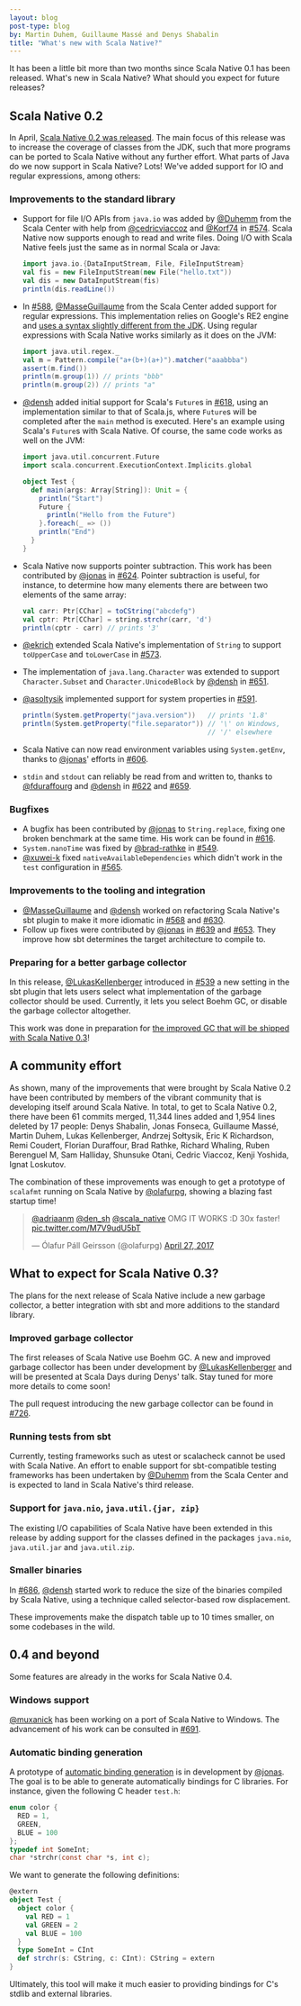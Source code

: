 ```yaml
---
layout: blog
post-type: blog
by: Martin Duhem, Guillaume Massé and Denys Shabalin
title: "What's new with Scala Native?"
---
```


It has been a little bit more than two months since Scala Native 0.1 has been
released. What's new in Scala Native? What should you expect for future
releases?

## Scala Native 0.2

In April, [Scala Native 0.2 was released][scala-native-0.2-release]. The main
focus of this release was to increase the coverage of classes from
the JDK, such that more programs can be ported to Scala Native without any
further effort. What parts of Java do we now support in Scala Native? Lots!
We've added support for IO and regular expressions, among others:

### Improvements to the standard library

* Support for file I/O APIs from `java.io` was added by [@Duhemm][@Duhemm]
  from the Scala Center with help from [@cedricviaccoz][@cedricviaccoz] and
  [@Korf74][@Korf74] in [#574][#574]. Scala Native now supports enough to read
  and write files. Doing I/O with Scala Native feels just the same as in normal
  Scala or Java:

  ```scala
  import java.io.{DataInputStream, File, FileInputStream}
  val fis = new FileInputStream(new File("hello.txt"))
  val dis = new DataInputStream(fis)
  println(dis.readLine())
  ```

* In [#588][#588], [@MasseGuillaume] from the Scala Center added support for
  regular expressions. This implementation relies on Google's RE2 engine and
  [uses a syntax slightly different from the JDK][scala-native-doc-regular-expressions].
  Using regular expressions with Scala Native works similarly as it does on the
  JVM:

  ```scala
  import java.util.regex._
  val m = Pattern.compile("a+(b+)(a+)").matcher("aaabbba")
  assert(m.find())
  println(m.group(1)) // prints "bbb"
  println(m.group(2)) // prints "a"
  ```

* [@densh][@densh] added initial support for Scala's `Future`s in [#618][#618],
  using an implementation similar to that of Scala.js, where `Future`s will be
  completed after the `main` method is executed. Here's an example using Scala's
  `Future`s with Scala Native. Of course, the same code works as well on the
  JVM:

  ```scala
  import java.util.concurrent.Future
  import scala.concurrent.ExecutionContext.Implicits.global

  object Test {
    def main(args: Array[String]): Unit = {
      println("Start")
      Future {
        println("Hello from the Future")
      }.foreach(_ => ())
      println("End")
    }
  }
  ```

* Scala Native now supports pointer subtraction. This work has been
  contributed by [@jonas][@jonas] in [#624][#624]. Pointer subtraction is
  useful, for instance, to determine how many elements there are between two
  elements of the same array:

  ```scala
  val carr: Ptr[CChar] = toCString("abcdefg")
  val cptr: Ptr[CChar] = string.strchr(carr, 'd')
  println(cptr - carr) // prints '3'
  ```

* [@ekrich][@ekrich] extended Scala Native's implementation of `String` to
  support `toUpperCase` and `toLowerCase` in [#573][#573].
* The implementation of `java.lang.Character` was extended to support
  `Character.Subset` and `Character.UnicodeBlock` by [@densh][@densh] in
  [#651][#651].
* [@asoltysik][@asoltysik] implemented support for system properties in
  [#591][#591].

  ```scala
  println(System.getProperty("java.version"))   // prints '1.8'
  println(System.getProperty("file.separator")) // '\' on Windows,
                                                // '/' elsewhere
  ```
* Scala Native can now read environment variables using `System.getEnv`,
  thanks to [@jonas][@jonas]' efforts in [#606][#606].
* `stdin` and `stdout` can reliably be read from and written to, thanks to
  [@fduraffourg][@fduraffourg] and [@densh][@densh] in [#622][#622] and
  [#659][#659].

### Bugfixes

* A bugfix has been contributed by [@jonas][@jonas] to `String.replace`,
  fixing one broken benchmark at the same time. His work can be found in
  [#616][#616].
* `System.nanoTime` was fixed by [@brad-rathke][@brad-rathke] in [#549][#549].
* [@xuwei-k][@xuwei-k] fixed `nativeAvailableDependencies` which didn't work
   in the `test` configuration in [#565][#565].

### Improvements to the tooling and integration

* [@MasseGuillaume][@MasseGuillaume] and [@densh][@densh]
  worked on refactoring Scala Native's sbt plugin to make it more idiomatic in
  [#568][#568] and [#630][#630].
* Follow up fixes were contributed by [@jonas][@jonas] in [#639][#639] and
  [#653][#653]. They improve how sbt determines the target architecture to
  compile to.

### Preparing for a better garbage collector

In this release, [@LukasKellenberger][@LukasKellenberger] introduced in
[#539][#539] a new setting in the sbt plugin that lets users select what
implementation of the garbage collector should be used. Currently, it lets you
select Boehm GC, or disable the garbage collector altogether.

This work was done in preparation for [the improved GC that will be shipped
with Scala Native 0.3][#726]!


## A community effort

As shown, many of the improvements that were brought by Scala Native 0.2 have
been contributed by members of the vibrant community that is developing itself
around Scala Native. In total, to get to Scala Native 0.2, there have been 61
commits merged, 11,344 lines added and 1,954 lines deleted by 17 people:
Denys Shabalin, Jonas Fonseca, Guillaume Massé, Martin Duhem,
Lukas Kellenberger, Andrzej Sołtysik, Eric K Richardson, Remi Coudert,
Florian Duraffour, Brad Rathke, Richard Whaling, Ruben Berenguel M,
Sam Halliday, Shunsuke Otani, Cedric Viaccoz, Kenji Yoshida, Ignat Loskutov.

The combination of these improvements was enough to get a prototype of
`scalafmt` running on Scala Native by [@olafurpg][@olafurpg], showing a blazing
fast startup time!

<blockquote class="twitter-tweet" data-conversation="none" data-lang="en">
  <p lang="en" dir="ltr">
    <a href="https://twitter.com/adriaanm">@adriaanm</a>
    <a href="https://twitter.com/den_sh">@den_sh</a>
    <a href="https://twitter.com/scala_native">@scala_native</a> OMG IT WORKS :D 30x faster!
    <a href="https://t.co/M7V9udU5bT">pic.twitter.com/M7V9udU5bT</a>
  </p>
  &mdash; Ólafur Páll Geirsson (@olafurpg)
  <a href="https://twitter.com/olafurpg/status/857559907876433920">April 27, 2017</a>
</blockquote>
<script async src="//platform.twitter.com/widgets.js" charset="utf-8"></script>

## What to expect for Scala Native 0.3?

The plans for the next release of Scala Native include a new garbage collector,
a better integration with sbt and more additions to the standard library.

### Improved garbage collector

The first releases of Scala Native use Boehm GC. A new and improved garbage
collector has been under development by [@LukasKellenberger][@LukasKellenberger]
and will be presented at Scala Days during Denys' talk. Stay tuned for more
more details to come soon!

The pull request introducing the new garbage collector can be found in
[#726][#726].

### Running tests from sbt

Currently, testing frameworks such as utest or scalacheck cannot be used with
Scala Native. An effort to enable support for sbt-compatible testing
frameworks has been undertaken by [@Duhemm][@Duhemm] from the Scala Center and
is expected to land in Scala Native's third release.

### Support for `java.nio`, `java.util.{jar, zip}`

The existing I/O capabilities of Scala Native have been extended in this
release by adding support for the classes defined in the packages `java.nio`,
`java.util.jar` and `java.util.zip`.

### Smaller binaries

In [#686][#686], [@densh][@densh] started work to reduce the size of the
binaries compiled by Scala Native, using a technique called selector-based
row displacement.

These improvements make the dispatch table up to 10 times smaller, on some
codebases in the wild.

## 0.4 and beyond

Some features are already in the works for Scala Native 0.4.

### Windows support

[@muxanick][@muxanick] has been working on a port of Scala Native to Windows.
The advancement of his work can be consulted in [#691][#691].

### Automatic binding generation

A prototype of [automatic binding generation][#642] is in development by
[@jonas][@jonas]. The goal is to be able to generate automatically bindings
for C libraries. For instance, given the following C header `test.h`:

```C
enum color {
  RED = 1,
  GREEN,
  BLUE = 100
};
typedef int SomeInt;
char *strchr(const char *s, int c);
```

We want to generate the following definitions:

```scala
@extern
object Test {
  object color {
    val RED = 1
    val GREEN = 2
    val BLUE = 100
  }
  type SomeInt = CInt
  def strchr(s: CString, c: CInt): CString = extern
}
```

Ultimately, this tool will make it much easier to providing bindings for C's
stdlib and external libraries.

[scala-native-0.2-release]: https://github.com/scala-native/scala-native/releases/tag/v0.2.0
[@asoltysik]: https://github.com/asoltysik
[@brad-rathke]: https://github.com/brad-rathke
[@cedricviaccoz]: https://github.com/cedricviaccoz
[@densh]: https://github.com/densh
[@Duhemm]: https://github.com/Duhemm
[@ekrich]: https://github.com/ekrich
[@fduraffourg]: https://github.com/fduraffourg
[@jonas]: https://github.com/jonas
[@Korf74]: https://github.com/Korf74
[@LukasKellenberger]: https://github.com/LukasKellenberger
[@MasseGuillaume]: https://github.com/MasseGuillaume
[@muxanick]: https://github.com/muxanick
[@olafurpg]: https://github.com/olafurpg
[@xuwei-k]: https://github.com/xuwei-k

[scala-native-doc-regular-expressions]: http://scala-native.readthedocs.io/en/latest/lib/javalib.html?highlight=regex#regular-expressions-java-util-regex

[#539]: https://github.com/scala-native/scala-native/pull/539
[#549]: https://github.com/scala-native/scala-native/pull/549
[#562]: https://github.com/scala-native/scala-native/pull/562
[#565]: https://github.com/scala-native/scala-native/pull/565
[#568]: https://github.com/scala-native/scala-native/pull/568
[#573]: https://github.com/scala-native/scala-native/pull/573
[#574]: https://github.com/scala-native/scala-native/pull/574
[#588]: https://github.com/scala-native/scala-native/pull/588
[#591]: https://github.com/scala-native/scala-native/pull/591
[#606]: https://github.com/scala-native/scala-native/pull/606
[#616]: https://github.com/scala-native/scala-native/pull/616
[#618]: https://github.com/scala-native/scala-native/pull/618
[#621]: https://github.com/scala-native/scala-native/pull/621
[#622]: https://github.com/scala-native/scala-native/pull/621
[#624]: https://github.com/scala-native/scala-native/pull/624
[#630]: https://github.com/scala-native/scala-native/pull/630
[#639]: https://github.com/scala-native/scala-native/pull/639
[#642]: https://github.com/scala-native/scala-native/pull/642
[#651]: https://github.com/scala-native/scala-native/pull/651
[#653]: https://github.com/scala-native/scala-native/pull/653
[#659]: https://github.com/scala-native/scala-native/pull/659
[#686]: https://github.com/scala-native/scala-native/pull/686
[#691]: https://github.com/scala-native/scala-native/pull/691
[#726]: https://github.com/scala-native/scal-anative/pull/726

